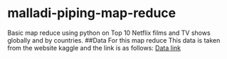 # malladi-piping-map-reduce
Basic map reduce using python on Top 10 Netflix films and TV shows globally and by countries.
##Data
For this map reduce
This data is taken from the website kaggle and the link is as follows:
[Data link](https://www.kaggle.com/dhruvildave/netflix-top-10-tv-shows-and-films?select=all-weeks-countries.csv)
